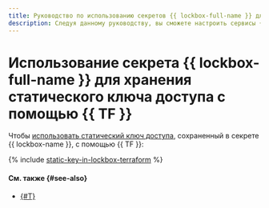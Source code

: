 ```yaml
---
title: Руководство по использованию секретов {{ lockbox-full-name }} для хранения статических ключей доступа с помощью {{ TF }}
description: Следуя данному руководству, вы сможете настроить сервисы {{ yandex-cloud }} c AWS-совместимым API на использование статических ключей доступа сервисных аккаунтов, хранящихся в секретах {{ lockbox-full-name }}, с помощью {{ TF }}.
---
```


# Использование секрета {{ lockbox-full-name }} для хранения статического ключа доступа с помощью {{ TF }}

Чтобы [использовать статический ключ доступа](index.md), сохраненный в секрете {{ lockbox-name }}, с помощью {{ TF }}:

{% include [static-key-in-lockbox-terraform](../../../_tutorials/security/static-key-in-lockbox-terraform.md) %}

#### См. также {#see-also}

* [{#T}](console.md)